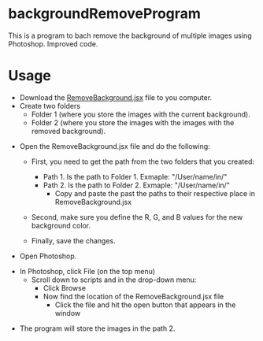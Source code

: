 # backgroundRemoveProgram
This is a program to bach remove the background of multiple images using Photoshop. Improved code.


# Usage   
* Download the [RemoveBackground.jsx](https://github.com/jsolorzano734/backgroundRemoveProgram/blob/main/RemoveBackground.jsx) file to you computer.  
* Create two folders 
	- Folder 1 (where you store the images with the current background).  
	- Folder 2 (where you store the images with the images with the removed background).  
 - Open the RemoveBackground.jsx file and do the following:  
	- First, you need to get the path from the two folders that you created:  
		- Path 1. Is the path to Folder 1. Exmaple: "/User/name/in/"  
		- Path 2. Is the path to Folder 2. Exmaple: "/User/name/in/"  
			- Copy and paste the past the paths to their respective place in RemoveBackground.jsx    

 	- Second, make sure you define the R, G, and B values for the new background color.   
 	- Finally, save the changes.  
   
* Open Photoshop.  
 - In Photoshop, click File (on the top menu)  
	- Scroll down to scripts and in the drop-down menu:   
		- Click Browse   
		- Now find the location of the RemoveBackground.jsx file    
			- Click the file and hit the open button that appears in the window   
   
* The program will store the images in the path 2. 
